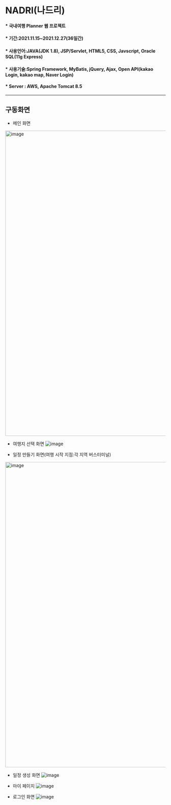 NADRI(나드리)
=============
#### * 국내여행 Planner 웹 프로젝트
#### * 기간:2021.11.15~2021.12.27(36일간)
#### * 사용언어:JAVA(JDK 1.8), JSP/Servlet, HTML5, CSS, Javscript, Oracle SQL(11g Express)
#### * 사용기술:Spring Framework, MyBatis, jQuery, Ajax, Open API(kakao Login, kakao map, Naver Login)
#### * Server : AWS, Apache Tomcat 8.5

---------------------------------------

## 구동화면
* 메인 화면
<img width="960" alt="image" src="https://user-images.githubusercontent.com/67157818/147849239-ded2e822-bd02-4b7d-acdb-5bfcf099b47f.png">

* 여행지 선택 화면
![image](https://user-images.githubusercontent.com/67157818/147849310-b6f13782-7ef7-4506-8eb5-501c448d0a8b.png)

* 일정 만들기 화면(여행 시작 지점:각 지역 버스터미널)
<img width="960" alt="image" src="https://user-images.githubusercontent.com/67157818/147849363-dde3cf9c-ea33-4f57-bc32-c3ac8a0017ae.png">

* 일정 생성 화면
![image](https://user-images.githubusercontent.com/67157818/147849434-afe4e1de-8577-440f-9391-17cc25c5dcca.png)

* 마이 페이지
![image](https://user-images.githubusercontent.com/67157818/147849478-7a32c42a-a0c0-4c7a-b318-3ea3c8d58954.png)

* 로그인 화면
![image](https://user-images.githubusercontent.com/67157818/147849499-5e7e6b28-bceb-4232-84a3-fec173acbd24.png)

